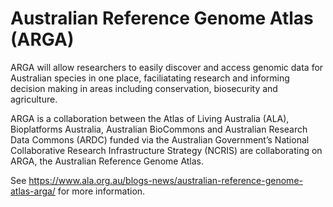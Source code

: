 # Australian Reference Genome Atlas (ARGA)
ARGA will allow researchers to easily discover and access genomic data for Australian species in one place, faciliatating research and informing decision making in areas including conservation, biosecurity and agriculture.

ARGA is a collaboration between the Atlas of Living Australia (ALA), Bioplatforms Australia, Australian BioCommons and Australian Research Data Commons (ARDC) funded via the Australian Government’s National Collaborative Research Infrastructure Strategy (NCRIS) are collaborating on ARGA, the Australian Reference Genome Atlas.

See https://www.ala.org.au/blogs-news/australian-reference-genome-atlas-arga/ for more information.
